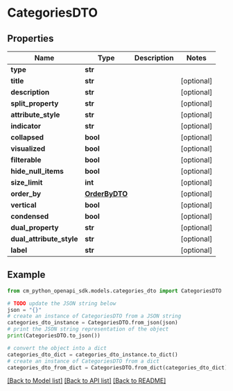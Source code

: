 # CategoriesDTO


## Properties

Name | Type | Description | Notes
------------ | ------------- | ------------- | -------------
**type** | **str** |  | 
**title** | **str** |  | [optional] 
**description** | **str** |  | [optional] 
**split_property** | **str** |  | [optional] 
**attribute_style** | **str** |  | [optional] 
**indicator** | **str** |  | [optional] 
**collapsed** | **bool** |  | [optional] 
**visualized** | **bool** |  | [optional] 
**filterable** | **bool** |  | [optional] 
**hide_null_items** | **bool** |  | [optional] 
**size_limit** | **int** |  | [optional] 
**order_by** | [**OrderByDTO**](OrderByDTO.md) |  | [optional] 
**vertical** | **bool** |  | [optional] 
**condensed** | **bool** |  | [optional] 
**dual_property** | **str** |  | [optional] 
**dual_attribute_style** | **str** |  | [optional] 
**label** | **str** |  | [optional] 

## Example

```python
from cm_python_openapi_sdk.models.categories_dto import CategoriesDTO

# TODO update the JSON string below
json = "{}"
# create an instance of CategoriesDTO from a JSON string
categories_dto_instance = CategoriesDTO.from_json(json)
# print the JSON string representation of the object
print(CategoriesDTO.to_json())

# convert the object into a dict
categories_dto_dict = categories_dto_instance.to_dict()
# create an instance of CategoriesDTO from a dict
categories_dto_from_dict = CategoriesDTO.from_dict(categories_dto_dict)
```
[[Back to Model list]](../README.md#documentation-for-models) [[Back to API list]](../README.md#documentation-for-api-endpoints) [[Back to README]](../README.md)


